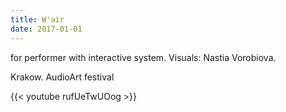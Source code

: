```yaml
---
title: W'air
date: 2017-01-01
---
```


for performer with interactive system. 
Visuals: Nastia Vorobiova.

Krakow. AudioArt festival

{{< youtube rufUeTwUOog >}}